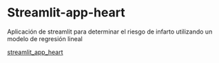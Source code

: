 # Streamlit-app-heart
Aplicación de streamlit para determinar el riesgo de infarto utilizando un modelo de regresión lineal

[streamlit_app_heart](hhttps://smarcam-streamlit-app-heart-streamlit-app-o30ivx.streamlit.app/)
